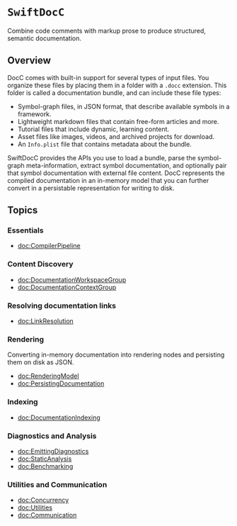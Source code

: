 # ``SwiftDocC``

Combine code comments with markup prose to produce structured, semantic documentation.

## Overview

DocC comes with built-in support for several types of input files. You organize these files by placing them in a folder with a `.docc` extension. This folder is called a documentation bundle, and can include these file types:
 
 - Symbol-graph files, in JSON format, that describe available symbols in a framework.
 - Lightweight markdown files that contain free-form articles and more.
 - Tutorial files that include dynamic, learning content.
 - Asset files like images, videos, and archived projects for download.
 - An `Info.plist` file that contains metadata about the bundle.

SwiftDocC provides the APIs you use to load a bundle, parse the symbol-graph meta-information, extract symbol documentation, and optionally pair that symbol documentation with external file content. DocC represents the compiled documentation in an in-memory model that you can further convert in a persistable representation for writing to disk.

## Topics 

### Essentials

- <doc:CompilerPipeline>

### Content Discovery

- <doc:DocumentationWorkspaceGroup>
- <doc:DocumentationContextGroup>

### Resolving documentation links

- <doc:LinkResolution>

### Rendering
Converting in-memory documentation into rendering nodes and persisting them on disk as JSON.

- <doc:RenderingModel>
- <doc:PersistingDocumentation>

### Indexing

- <doc:DocumentationIndexing>

### Diagnostics and Analysis

- <doc:EmittingDiagnostics>
- <doc:StaticAnalysis>
- <doc:Benchmarking>

### Utilities and Communication

- <doc:Concurrency>
- <doc:Utilities>
- <doc:Communication>

<!-- Copyright (c) 2021 Apple Inc and the Swift Project authors. All Rights Reserved. -->
